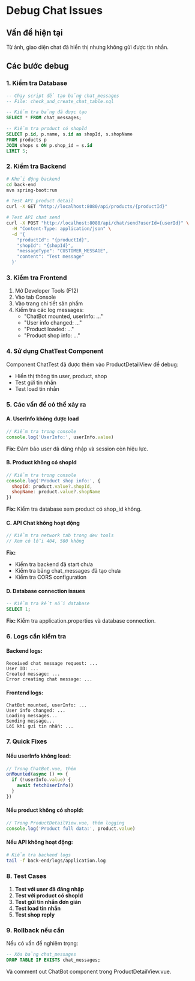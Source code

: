# Debug Chat Issues

## Vấn đề hiện tại
Từ ảnh, giao diện chat đã hiển thị nhưng không gửi được tin nhắn.

## Các bước debug

### 1. Kiểm tra Database
```sql
-- Chạy script để tạo bảng chat_messages
-- File: check_and_create_chat_table.sql

-- Kiểm tra bảng đã được tạo
SELECT * FROM chat_messages;

-- Kiểm tra product có shopId
SELECT p.id, p.name, s.id as shopId, s.shopName 
FROM products p 
JOIN shops s ON p.shop_id = s.id 
LIMIT 5;
```

### 2. Kiểm tra Backend
```bash
# Khởi động backend
cd back-end
mvn spring-boot:run

# Test API product detail
curl -X GET "http://localhost:8080/api/products/{productId}"

# Test API chat send
curl -X POST "http://localhost:8080/api/chat/send?userId={userId}" \
  -H "Content-Type: application/json" \
  -d '{
    "productId": "{productId}",
    "shopId": "{shopId}",
    "messageType": "CUSTOMER_MESSAGE",
    "content": "Test message"
  }'
```

### 3. Kiểm tra Frontend
1. Mở Developer Tools (F12)
2. Vào tab Console
3. Vào trang chi tiết sản phẩm
4. Kiểm tra các log messages:
   - "ChatBot mounted, userInfo: ..."
   - "User info changed: ..."
   - "Product loaded: ..."
   - "Product shop info: ..."

### 4. Sử dụng ChatTest Component
Component ChatTest đã được thêm vào ProductDetailView để debug:
- Hiển thị thông tin user, product, shop
- Test gửi tin nhắn
- Test load tin nhắn

### 5. Các vấn đề có thể xảy ra

#### A. UserInfo không được load
```javascript
// Kiểm tra trong console
console.log('UserInfo:', userInfo.value)
```

**Fix:** Đảm bảo user đã đăng nhập và session còn hiệu lực.

#### B. Product không có shopId
```javascript
// Kiểm tra trong console
console.log('Product shop info:', {
  shopId: product.value?.shopId,
  shopName: product.value?.shopName
})
```

**Fix:** Kiểm tra database xem product có shop_id không.

#### C. API Chat không hoạt động
```javascript
// Kiểm tra network tab trong dev tools
// Xem có lỗi 404, 500 không
```

**Fix:** 
- Kiểm tra backend đã start chưa
- Kiểm tra bảng chat_messages đã tạo chưa
- Kiểm tra CORS configuration

#### D. Database connection issues
```sql
-- Kiểm tra kết nối database
SELECT 1;
```

**Fix:** Kiểm tra application.properties và database connection.

### 6. Logs cần kiểm tra

#### Backend logs:
```
Received chat message request: ...
User ID: ...
Created message: ...
Error creating chat message: ...
```

#### Frontend logs:
```
ChatBot mounted, userInfo: ...
User info changed: ...
Loading messages...
Sending message...
Lỗi khi gửi tin nhắn: ...
```

### 7. Quick Fixes

#### Nếu userInfo không load:
```javascript
// Trong ChatBot.vue, thêm
onMounted(async () => {
  if (!userInfo.value) {
    await fetchUserInfo()
  }
})
```

#### Nếu product không có shopId:
```javascript
// Trong ProductDetailView.vue, thêm logging
console.log('Product full data:', product.value)
```

#### Nếu API không hoạt động:
```bash
# Kiểm tra backend logs
tail -f back-end/logs/application.log
```

### 8. Test Cases

1. **Test với user đã đăng nhập**
2. **Test với product có shopId**
3. **Test gửi tin nhắn đơn giản**
4. **Test load tin nhắn**
5. **Test shop reply**

### 9. Rollback nếu cần

Nếu có vấn đề nghiêm trọng:
```sql
-- Xóa bảng chat_messages
DROP TABLE IF EXISTS chat_messages;
```

Và comment out ChatBot component trong ProductDetailView.vue.
